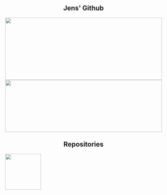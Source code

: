 <h2 align="center">Jens' Github</h2>

<a href="https://github.com/JensdeVlaming"> <img width="100%" height="200" src="https://github-readme-stats.vercel.app/api?username=jensdevlaming&count_private=true&show_icons=true&theme=dark"></a>
<a href="https://github.com/jensdevlaming"> <img width="100%" height="167" align="left" src="https://github-readme-stats.vercel.app/api/top-langs/?username=jensdevlaming&theme=dark&layout=compact"></a>

<br><br>
<br><br>
<br><br>
<br><br>
<hr>

<h2 align="center">Repositories</h2>

<p width="100%" align="center">
  <a align="center" href="https://github.com/JensdeVlaming/Project-WhatsApp" title="Project-WhatsApp"><img align="left" height="115" src="https://github-readme-stats.vercel.app/api/pin/?username=JensdeVlaming&repo=Project-WhatsApp&theme=dark"></a><!--<a align="right" href="https://github.com/JensdeVlaming/Project-Discord" title="Project-Discord"><img align="left" height="115" src="https://github-readme-stats.vercel.app/api/pin/?username=JensdeVlaming&repo=Project-Discord&theme=dark">-->
  </a>
</p>
<br><br>


<!--
**JensdeVlaming/JensdeVlaming** is a ✨ _special_ ✨ repository because its `README.md` (this file) appears on your GitHub profile.

Here are some ideas to get you started:

- 🔭 I’m currently working on ...
- 🌱 I’m currently learning ...
- 👯 I’m looking to collaborate on ...
- 🤔 I’m looking for help with ...
- 💬 Ask me about ...
- 📫 How to reach me: ...
- 😄 Pronouns: ...
- ⚡ Fun fact: ...
-->
